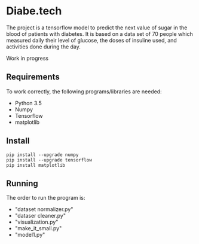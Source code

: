 # Diabe.tech
The project is a tensorflow model to predict the next value of sugar in the blood of patients with diabetes. It is based on a data set of 70 people which measured daily their level of glucose, the doses of insuline used, and activities done during the day.

Work in progress

## Requirements

To work correctly, the following programs/libraries are needed:
* Python 3.5
* Numpy
* Tensorflow
* matplotlib

## Install

    pip install --upgrade numpy
    pip install --upgrade tensorflow
    pip install matplotlib
  
## Running

The order to run the program is:
* "dataset normalizer.py"
* "dataser cleaner.py"
* "visualization.py"
* "make_it_small.py"
* "model1.py"

